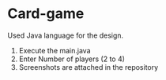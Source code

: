# Card-game
Used Java language for the design.
1) Execute the main.java
2) Enter Number of players (2 to 4)
3) Screenshots are attached in the repository

